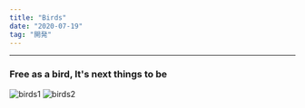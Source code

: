 ```yaml
---
title: "Birds"
date: "2020-07-19"
tag: "開発"
---
```


---

### Free as a bird, It's next things to be

![birds1](/images/200719_1113336.jpg "birds")
![birds2](/images/200719_1112810.jpg "birds")